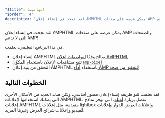 ```yaml
---
"$title": تهانينا!
"$order": '4'
description: 'لقد نجحت في إنشاء إعلان AMPHTML يمكن عرضه على صفحات AMP والصفحات التي لا تدعم AMP! في هذا البرنامج التعليمي، تعلمت: إنشاء إعلان AMPHTML صالح وفقًا لـ ...'
---
```


لقد نجحت في إنشاء إعلان AMPHTML يمكن عرضه على صفحات AMP والصفحات التي لا تدعم AMP!

في هذا البرنامج التعليمي، تعلمت:

- إنشاء إعلان AMPHTML صالح وفقًا [لمواصفات إعلان AMPHTML](../../../../documentation/guides-and-tutorials/learn/a4a_spec.md)
- تتبع مشاهدات الإعلان باستخدام المكوِّن [`amp-pixel`](../../../../documentation/components/reference/amp-pixel.md)
- التحقق من بنية إعلان AMPHTML باستخدام [أداء AMP للتحقق من صحة](https://validator.ampproject.org/#htmlFormat=AMP4ADS)

## الخطوات التالية

لقد تعلمت للتو طريقة إنشاء إعلان مصور أساسي، ولكن هناك العديد من الأشكال الأخرى التي يمكنك استخدامها لإعلانات AMPHTML. تفضل بزيارة [أمثلة](../../../../documentation/examples/index.html)، التي توفر نماذج إعلانات AMPHTML متقدمة، مثل إعلانات lightbox وإعلانات العرض الدوار وإعلانات الفيديو وإعلانات شرائح العرض وغيرها المزيد.
